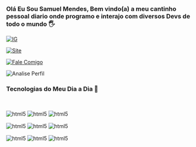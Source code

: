 ### Olá Eu Sou Samuel Mendes, Bem vindo(a) a meu cantinho pessoal diario onde programo e interajo com diversos Devs de todo o mundo 🖐

[![IG](https://img.shields.io/badge/Instagram-E4405F?style=for-the-badge&logo=instagram&logoColor=white)](http://instagram.com/samukmendess)

[![Site](https://img.shields.io/badge/website-000000?style=for-the-badge&logo=About.me&logoColor=white)](http://cripitando.com)

[![Fale Comigo](https://img.shields.io/badge/WhatsApp-25D366?style=for-the-badge&logo=whatsapp&logoColor=white)](http://wa.me/5585991996726)

![Analise Perfil](https://github-readme-stats.vercel.app/api?username=ScriptDev&show_icons=true&theme=merko)

### Tecnologias do Meu Dia a Dia 🔩

<div style="display inline_block"><br/>

<img align="center" alt="html5" src="https://img.shields.io/badge/JavaScript-F7DF1E?style=for-the-badge&logo=javascript&logoColor=black" /> <img align="center" alt="html5" src="https://img.shields.io/badge/CSS3-1572B6?style=for-the-badge&logo=css3&logoColor=white" /> <img align="center" alt="html5" src="https://img.shields.io/badge/HTML5-E34F26?style=for-the-badge&logo=html5&logoColor=white" /> 
 
 <img align="center" alt="html5" src="https://img.shields.io/badge/Python-14354C?style=for-the-badge&logo=python&logoColor=white" /> <img align="center" alt="html5" src="https://img.shields.io/badge/PHP-777BB4?style=for-the-badge&logo=php&logoColor=white" /> <img align="center" alt="html5" src="https://img.shields.io/badge/Lua-2C2D72?style=for-the-badge&logo=lua&logoColor=white" />
 
 
 <img align="center" alt="html5" src="https://img.shields.io/badge/C-00599C?style=for-the-badge&logo=c&logoColor=white" /> 
 <img align="center" alt="html5" src="https://img.shields.io/badge/C%2B%2B-00599C?style=for-the-badge&logo=c%2B%2B&logoColor=white" /> <img align="center" alt="html5" src="https://img.shields.io/badge/C%23-239120?style=for-the-badge&logo=c-sharp&logoColor=white" /> 

</div>
